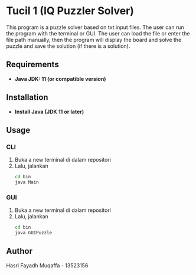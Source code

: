 # Tucil 1 (IQ Puzzler Solver)

This program is a puzzle solver based on txt input files. The user can run the program with the terminal or GUI. The user can load the file or enter the file path manually, then the program will display the board and solve the puzzle and save the solution (if there is a solution).

## Requirements
- **Java JDK: 11 (or compatible version)**

## Installation
- **Install Java (JDK 11 or later)**

## Usage

### CLI
1. Buka a new terminal di dalam repositori
2. Lalu, jalankan
    ```bash
    cd bin
    java Main

### GUI
1. Buka a new terminal di dalam repositori
2. Lalu, jalankan
    ```bash
    cd bin
    java GUIPuzzle

## Author

Hasri Fayadh Muqaffa - 13523156
